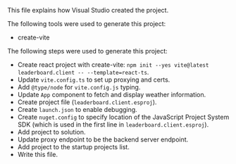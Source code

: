 This file explains how Visual Studio created the project.

The following tools were used to generate this project:
- create-vite

The following steps were used to generate this project:
- Create react project with create-vite: `npm init --yes vite@latest leaderboard.client -- --template=react-ts`.
- Update `vite.config.ts` to set up proxying and certs.
- Add `@type/node` for `vite.config.js` typing.
- Update `App` component to fetch and display weather information.
- Create project file (`leaderboard.client.esproj`).
- Create `launch.json` to enable debugging.
- Create `nuget.config` to specify location of the JavaScript Project System SDK (which is used in the first line in `leaderboard.client.esproj`).
- Add project to solution.
- Update proxy endpoint to be the backend server endpoint.
- Add project to the startup projects list.
- Write this file.
